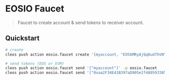 # EOSIO Faucet

> Faucet to create account & send tokens to receiver account.

## Quickstart

```bash
# create
cleos push action eosio.faucet create '[myaccount, "EOS6MRyAjQq8ud7hVNYcfnVPJqcVpscN5So8BhtHuGYqET5GDW5CV"]' -p eosio.faucet

# send tokens (EOS or EVM)
cleos push action eosio.faucet send '["myaccount"]' -p eosio.faucet
cleos push action eosio.faucet send '["0xaa2F34E41B397aD905e2f48059338522D05CA534"]' -p eosio.faucet
```